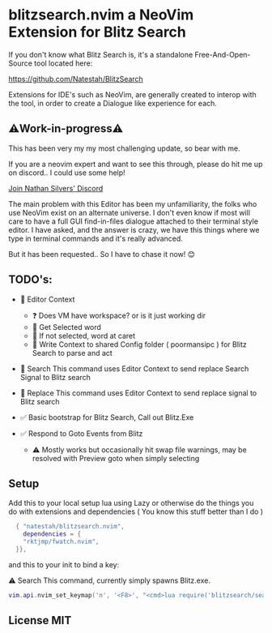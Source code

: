 # blitzsearch.nvim a NeoVim Extension for Blitz Search

If you don't know what Blitz Search is, it's a standalone Free-And-Open-Source tool located here:

https://github.com/Natestah/BlitzSearch

Extensions for IDE's such as NeoVim, are generally created to interop with the tool, in order to create a Dialogue like experience for each.

## ⚠️Work-in-progress⚠️

This has been very my my most challenging update, so bear with me. 

If you are a neovim expert and want to see this through, please do hit me up on discord.. I could use some help!

[Join Nathan Silvers' Discord](https://discord.com/invite/UYPwQY9ngm)


The main problem with this Editor has been my unfamiliarity, the folks who use NeoVim exist on an alternate universe.  I don't even know if most will care to have a full GUI find-in-files dialogue attached to their terminal style editor. I have asked, and the answer is crazy, we have this things where we type in terminal commands and it's really advanced.

But it has been requested.. So I have to chase it now! 😊



## TODO's:
* 🔲 Editor Context
  * ❓ Does VM have workspace? or is it just working dir
  * 🔲 Get Selected word
  * 🔲 If not selected, word at caret
  * 🔲 Write Context to shared Config folder ( poormansipc ) for Blitz Search to parse and act 
* 🔲 Search This command uses Editor Context to send replace Search Signal to Blitz search
* 🔲 Replace This command uses Editor Context to send replace signal to Blitz search

* ✅ Basic bootstrap for Blitz Search, Call out Blitz.Exe
* ✅ Respond to Goto Events from Blitz
  * ⚠️ Mostly works but occasionally hit swap file warnings, may be resolved with Preview goto when simply selecting

## Setup

Add this to your local setup lua using Lazy or otherwise do the things you do with extensions and dependencies ( You know this stuff better than I do )


```lua
  { "natestah/blitzsearch.nvim", 
    dependencies = {
    "rktjmp/fwatch.nvim",
  }},
```

and this to your init to bind a key:

⚠️ Search This command, currently simply spawns Blitz.exe.

```lua
vim.api.nvim_set_keymap('n', '<F8>', "<cmd>lua require('blitzsearch/searchthis').searchthis()<CR>", { noremap = true, silent = true })
```



## License MIT
